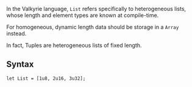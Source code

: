 


In the Valkyrie language, `List` refers specifically to heterogeneous lists, whose length and element types are known at compile-time.

For homogeneous, dynamic length data should be storage in a `Array` instead.

In fact, Tuples are heterogeneous lists of fixed length.

## Syntax

```valkyrie
let List = [1u8, 2u16, 3u32];
```
